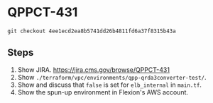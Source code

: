 # QPPCT-431

`git checkout 4ee1ecd2ea8b5741dd26b4811fd6a37f8315b43a`

## Steps
1. Show JIRA.  https://jira.cms.gov/browse/QPPCT-431
1. Show `./terraform/vpc/environments/qpp-qrda3converter-test/`.
1. Show and discuss that `false` is set for `elb_internal` in `main.tf`.
1. Show the spun-up environment in Flexion's AWS account.
